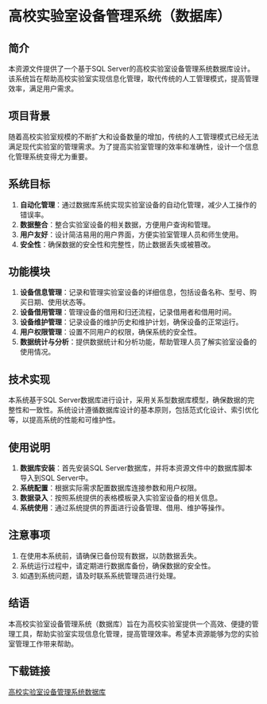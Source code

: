 # 高校实验室设备管理系统（数据库）

## 简介

本资源文件提供了一个基于SQL Server的高校实验室设备管理系统数据库设计。该系统旨在帮助高校实验室实现信息化管理，取代传统的人工管理模式，提高管理效率，满足用户需求。

## 项目背景

随着高校实验室规模的不断扩大和设备数量的增加，传统的人工管理模式已经无法满足现代实验室的管理需求。为了提高实验室管理的效率和准确性，设计一个信息化管理系统变得尤为重要。

## 系统目标

1. **自动化管理**：通过数据库系统实现实验室设备的自动化管理，减少人工操作的错误率。
2. **数据整合**：整合实验室设备的相关数据，方便用户查询和管理。
3. **用户友好**：设计简洁易用的用户界面，方便实验室管理人员和师生使用。
4. **安全性**：确保数据的安全性和完整性，防止数据丢失或被篡改。

## 功能模块

1. **设备信息管理**：记录和管理实验室设备的详细信息，包括设备名称、型号、购买日期、使用状态等。
2. **设备借用管理**：管理设备的借用和归还流程，记录借用者和借用时间。
3. **设备维护管理**：记录设备的维护历史和维护计划，确保设备的正常运行。
4. **用户权限管理**：设置不同用户的权限，确保系统的安全性。
5. **数据统计与分析**：提供数据统计和分析功能，帮助管理人员了解实验室设备的使用情况。

## 技术实现

本系统基于SQL Server数据库进行设计，采用关系型数据库模型，确保数据的完整性和一致性。系统设计遵循数据库设计的基本原则，包括范式化设计、索引优化等，以提高系统的性能和可维护性。

## 使用说明

1. **数据库安装**：首先安装SQL Server数据库，并将本资源文件中的数据库脚本导入到SQL Server中。
2. **系统配置**：根据实际需求配置数据库连接参数和用户权限。
3. **数据录入**：按照系统提供的表格模板录入实验室设备的相关信息。
4. **系统使用**：通过系统提供的界面进行设备管理、借用、维护等操作。

## 注意事项

1. 在使用本系统前，请确保已备份现有数据，以防数据丢失。
2. 系统运行过程中，请定期进行数据库备份，确保数据的安全性。
3. 如遇到系统问题，请及时联系系统管理员进行处理。

## 结语

本高校实验室设备管理系统（数据库）旨在为高校实验室提供一个高效、便捷的管理工具，帮助实验室实现信息化管理，提高管理效率。希望本资源能够为您的实验室管理工作带来帮助。

## 下载链接

[高校实验室设备管理系统数据库](https://pan.quark.cn/s/5f228a13fa0e)